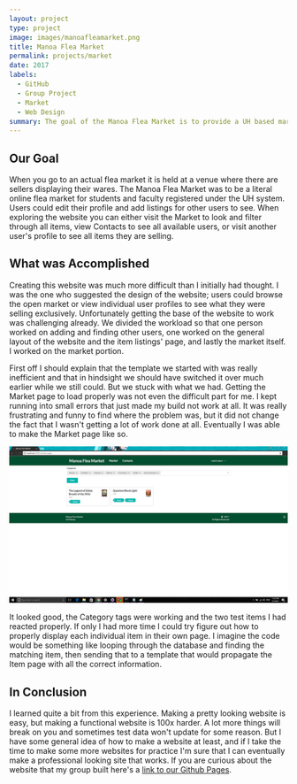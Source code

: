 ```yaml
---
layout: project
type: project
image: images/manoafleamarket.png
title: Manoa Flea Market
permalink: projects/market
date: 2017
labels:
  - GitHub
  - Group Project
  - Market
  - Web Design
summary: The goal of the Manoa Flea Market is to provide a UH based market system that allowed students and faculty to buy and sell their items.
---
```


## Our Goal

When you go to an actual flea market it is held at a venue where there are sellers displaying their wares. The Manoa Flea Market was to be a literal online flea market for students and faculty registered under the UH system. Users could edit their profile and add listings for other users to see. When exploring the website you can either visit the Market to look and filter through all items, view Contacts to see all available users, or visit another user's profile to see all items they are selling.

## What was Accomplished

Creating this website was much more difficult than I initially had thought. I was the one who suggested the design of the website; users could browse the open market or view individual user profiles to see what they were selling exclusively. Unfortunately getting the base of the website to work was challenging already. We divided the workload so that one person worked on adding and finding other users, one worked on the general layout of the website and the item listings' page, and lastly the market itself. I worked on the market portion.

First off I should explain that the template we started with was really inefficient and that in hindsight we should have switched it over much earlier while we still could. But we stuck with what we had. Getting the Market page to load properly was not even the difficult part for me. I kept running into small errors that just made my build not work at all. It was really frustrating and funny to find where the problem was, but it did not change the fact that I wasn't getting a lot of work done at all. Eventually I was able to make the Market page like so.

<img class="ui massive image" src="../images/market.png">

It looked good, the Category tags were working and the two test items I had reacted properly. If only I had more time I could try figure out how to properly display each individual item in their own page. I imagine the code would be something like looping through the database and finding the matching item, then sending that to a template that would propagate the Item page with all the correct information.

## In Conclusion

I learned quite a bit from this experience. Making a pretty looking website is easy, but making a functional website is 100x harder. A lot more things will break on you and sometimes test data won't update for some reason. But I have some general idea of how to make a website at least, and if I take the time to make some more websites for practice I'm sure that I can eventually make a professional looking site that works. If you are curious about the website that my group built here's a <a href="https://manoa-flea-market.github.io/">link to our Github Pages</a>.